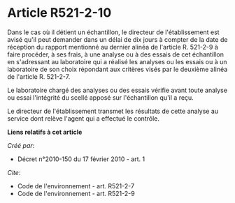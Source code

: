 # Article R521-2-10

Dans le cas où il détient un échantillon, le directeur de l'établissement est avisé qu'il peut demander dans un délai de dix
jours à compter de la date de réception du rapport mentionné au dernier alinéa de l'article R. 521-2-9 à faire procéder, à
ses frais, à une analyse ou à des essais de cet échantillon en s'adressant au laboratoire qui a réalisé les analyses ou les
essais ou à un laboratoire de son choix répondant aux critères visés par le deuxième alinéa de l'article R. 521-2-7.

Le laboratoire chargé des analyses ou des essais vérifie avant toute analyse ou essai l'intégrité du scellé apposé sur
l'échantillon qu'il a reçu.

Le directeur de l'établissement transmet les résultats de cette analyse au service dont relève l'agent qui a effectué le
contrôle.

**Liens relatifs à cet article**

_Créé par_:

  - Décret n°2010-150 du 17 février 2010 - art. 1

_Cite_:

  - Code de l'environnement - art. R521-2-7
  - Code de l'environnement - art. R521-2-9
